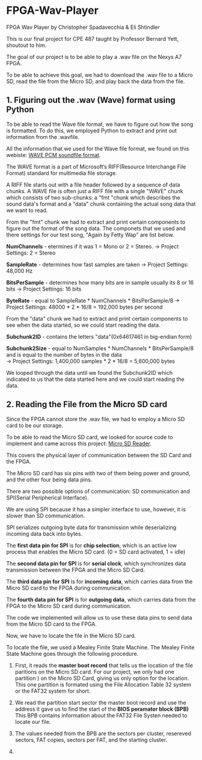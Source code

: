 # FPGA-Wav-Player
FPGA Wav Player by Christopher Spadavecchia &amp; Eli Shtindler

This is our final project for CPE 487 taught by Professor Bernard Yett, shoutout to him. 

The goal of our project is to be able to play a .wav file on the Nexys A7 FPGA.

To be able to achieve this goal, we had to download the .wav file to a Micro SD, read the file from the Micro SD, and play back the data from the file.
## 1. Figuring out the .wav (Wave) format using Python
To be able to read the Wave file format, we have to figure out how the song is formatted. To do this, we employed Python to extract and print out information from the .wavfile.

All the information that we used for the Wave file format, we found on this webiste: [WAVE PCM soundfile format](http://soundfile.sapp.org/doc/WaveFormat/).

The WAVE format is a part of Microsoft’s RIFF(Resource Interchange File Format) standard for multimedia file storage.

A RIFF file starts out with a file header followed by a sequence of data chunks. A WAVE file is often just a RIFF file with a single "WAVE" chunk which consists of two sub-chunks: a "fmt "chunk which describes the sound data's format and a "data" chunk containing the actual song data that we want to read.

From the "fmt" chunk we had to extract and print certain components to figure out the format of the song data. The componets that we used and there settings for our test song, "Again by Fetty Wap" are list below.

**NumChannels** - etermines if it was 1 = Mono or 2 = Stereo. -> Project Settings: 2 = Stereo

**SampleRate** - determines how fast samples are taken -> Project Settings: 48,000 Hz

**BitsPerSample** - determines how many bits are in sample usually its 8 or 16 bits -> Project Settings: 16 bits

**ByteRate** - equal to SampleRate * NumChannels * BitsPerSample/8 -> Project Settings: 48000 * 2 * 16/8 = 192,000 bytes per second

From the "data" chunk we had to extract and print certain components to see when the data started, so we could start reading the data.

**Subchunk2ID** - contains the letters "data"(0x64617461 in big-endian form)

**Subchunk2Size** - equal to NumSamples * NumChannels * BitsPerSample/8 and is equal to the number of bytes in the data </br> -> Project Settings: 1,400,000 samples * 2 * 16/8 = 5,600,000 bytes

We looped through the data until we found the Subchunk2ID which indicated to us that the data started here and we could start reading the data.

## 2. Reading the File from the Micro SD card

Since the FPGA cannot store the .wav file, we had to employ a Micro SD card to be our storage.

To be able to read the Micro SD card, we looked for source code to implement and came across this project: 
[Micro SD Reader](https://github.com/douggilliland/MultiComp/blob/master/MultiComp%20(VHDL%20Template)/Components/SDCARD/sd_controller_High_Speed.vhd).

This covers the physical layer of communication between the SD Card and the FPGA.

The Micro SD card has six pins with two of them being power and ground, and the other four being data pins.

There are two possible options of communication: SD communication and SPI(Serial Peripherical Interface).

We are using SPI because it has a simpler interface to use, however, it is slower than SD communication.

SPI serializes outgoing byte data for transmission while deserializing incoming data back into bytes.

The **first data pin for SPI** is for **chip selection**, which is an active low process that enables the Micro SD card. (0 = SD card activated, 1 = idle)

The **second data pin for SPI** is for **serial clock**, which synchronizes data transmission between the FPGA and the Micro SD Card.

The **third data pin for SPI** is for **incoming data**, which carries data from the Micro SD card to the FPGA during communication.

The **fourth data pin for SPI** is for **outgoing data**, which carries data from the FPGA to the Micro SD card during communication.

The code we implemented will allow us to use these data pins to send data from the Micro SD card to the FPGA.

Now, we have to locate the file in the Micro SD card. 

To locate the file, we used a Mealey Finite State Machine. The Mealey Finite State Machine goes through the following procedure.

1. First, it reads the **master boot record** that tells us the location of the file paritions on the Micro SD card. For our project, we only had one partition ) on the Micro SD Card, giving us only option for the location. This one partition is formated using the File Allocation Table 32 system or the FAT32 system for short. 

2. We read the partition start sector the master boot record and use the address it gave us to find the start of the **BIOS peramater block (BPB)** This BPB contains information about the FAT32 File Systen needed to locate our file. 

3. The values needed from the BPB are the sectors per cluster, resereved sectors, FAT copies, sectors per FAT, and the starting cluster.

4.


